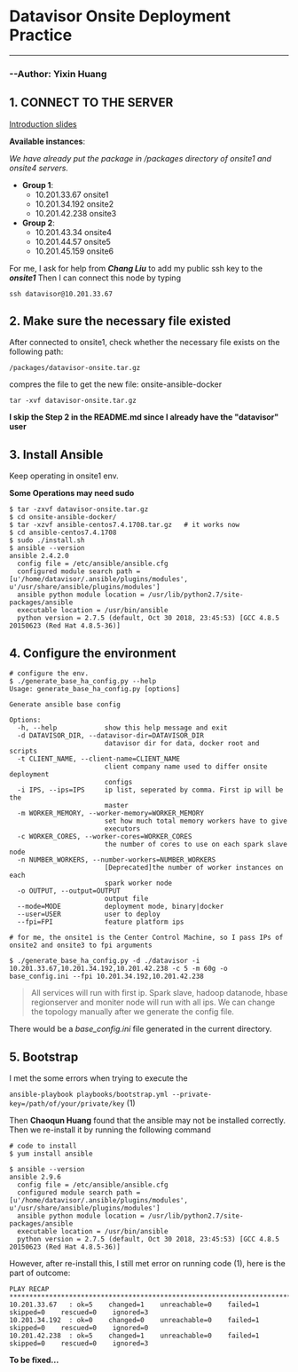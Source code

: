 # Datavisor Onsite Deployment Practice

-----

### 																																		--Author: Yixin Huang

## 1. CONNECT TO THE SERVER

[Introduction slides](https://docs.google.com/presentation/d/1ZjRX0jGhtvvFUkofyI_mGGaSUSlU6-eDZJmGBpMImAo/edit?pli=1#slide=id.g82da3ea189_1_8)

**Available instances**:

*We have already put the package in /packages directory of onsite1 and onsite4 servers.*

- **Group 1**:
  - 10.201.33.67   onsite1
  - 10.201.34.192 onsite2
  - 10.201.42.238 onsite3
- **Group 2**:
  - 10.201.43.34   onsite4
  - 10.201.44.57   onsite5
  - 10.201.45.159 onsite6

For me, I ask for help from ***Chang Liu*** to add my public ssh key to the ***onsite1*** Then I can connect this node by typing

`ssh datavisor@10.201.33.67`

## 2. Make sure the necessary file existed

After connected to onsite1, check whether the necessary file exists on the following path:

 `/packages/datavisor-onsite.tar.gz`

compres the file to get the new file: onsite-ansible-docker

`tar -xvf datavisor-onsite.tar.gz`

**I skip the Step 2 in the README.md since I already have the "datavisor" user**

## 3. Install Ansible

Keep operating in onsite1 env.

**Some Operations may need sudo**

```shell
$ tar -zxvf datavisor-onsite.tar.gz
$ cd onsite-ansible-docker/
$ tar -xzvf ansible-centos7.4.1708.tar.gz   # it works now
$ cd ansible-centos7.4.1708
$ sudo ./install.sh
$ ansible --version
ansible 2.4.2.0
  config file = /etc/ansible/ansible.cfg
  configured module search path = [u'/home/datavisor/.ansible/plugins/modules', u'/usr/share/ansible/plugins/modules']
  ansible python module location = /usr/lib/python2.7/site-packages/ansible
  executable location = /usr/bin/ansible
  python version = 2.7.5 (default, Oct 30 2018, 23:45:53) [GCC 4.8.5 20150623 (Red Hat 4.8.5-36)]
```

## 4. Configure the environment

```shell
# configure the env.
$ ./generate_base_ha_config.py --help
Usage: generate_base_ha_config.py [options]

Generate ansible base config

Options:
  -h, --help            show this help message and exit
  -d DATAVISOR_DIR, --datavisor-dir=DATAVISOR_DIR
                        datavisor dir for data, docker root and scripts
  -t CLIENT_NAME, --client-name=CLIENT_NAME
                        client company name used to differ onsite deployment
                        configs
  -i IPS, --ips=IPS     ip list, seperated by comma. First ip will be the
                        master
  -m WORKER_MEMORY, --worker-memory=WORKER_MEMORY
                        set how much total memory workers have to give
                        executors
  -c WORKER_CORES, --worker-cores=WORKER_CORES
                        the number of cores to use on each spark slave node
  -n NUMBER_WORKERS, --number-workers=NUMBER_WORKERS
                        [Deprecated]the number of worker instances on each
                        spark worker node
  -o OUTPUT, --output=OUTPUT
                        output file
  --mode=MODE           deployment mode, binary|docker
  --user=USER           user to deploy
  --fpi=FPI             feature platform ips
  
# for me, the onsite1 is the Center Control Machine, so I pass IPs of onsite2 and onsite3 to fpi arguments

$ ./generate_base_ha_config.py -d ./datavisor -i 10.201.33.67,10.201.34.192,10.201.42.238 -c 5 -m 60g -o base_config.ini --fpi 10.201.34.192,10.201.42.238
```

> All services will run with first ip. Spark slave, hadoop datanode, hbase regionserver and moniter node will run with all ips. We can change the topology manually after we generate the config file.

There would be a *base_config.ini* file generated in the current directory.

## 5. Bootstrap

I met the some errors when trying to execute the 

`ansible-playbook playbooks/bootstrap.yml --private-key=/path/of/your/private/key` (1)

Then **Chaoqun Huang** found that the ansible may not be installed correctly. Then we re-install it by running the following command

```shell
# code to install
$ yum install ansible

$ ansible --version
ansible 2.9.6
  config file = /etc/ansible/ansible.cfg
  configured module search path = [u'/home/datavisor/.ansible/plugins/modules', u'/usr/share/ansible/plugins/modules']
  ansible python module location = /usr/lib/python2.7/site-packages/ansible
  executable location = /usr/bin/ansible
  python version = 2.7.5 (default, Oct 30 2018, 23:45:53) [GCC 4.8.5 20150623 (Red Hat 4.8.5-36)]
```

However, after re-install this, I still met error on running code (1), here is the part of outcome:

```shell
PLAY RECAP *****************************************************************************
10.201.33.67   : ok=5    changed=1    unreachable=0    failed=1    skipped=0    rescued=0    ignored=3
10.201.34.192  : ok=0    changed=0    unreachable=0    failed=1    skipped=0    rescued=0    ignored=0
10.201.42.238  : ok=5    changed=1    unreachable=0    failed=1    skipped=0    rescued=0    ignored=3
```

**To be fixed...**



